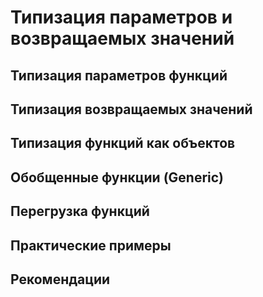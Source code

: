# Типизация параметров и возвращаемых значений

## Типизация параметров функций

## Типизация возвращаемых значений

## Типизация функций как объектов

## Обобщенные функции (Generic)

## Перегрузка функций

## Практические примеры

## Рекомендации